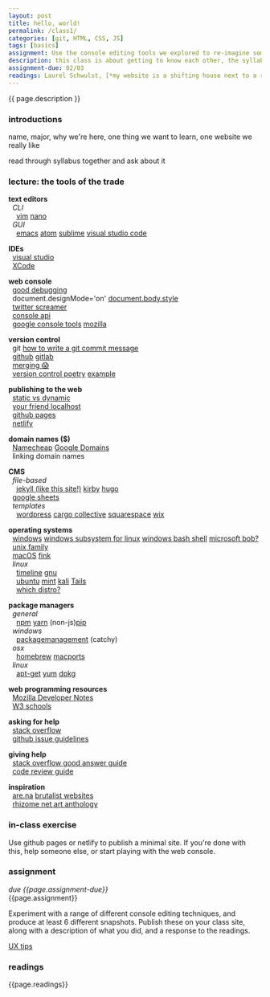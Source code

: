 ```yaml
---  
layout: post  
title: hello, world!  
permalink: /class1/  
categories: [git, HTML, CSS, JS]  
tags: [basics]  
assignment: Use the console editing tools we explored to re-imagine some websites that you use regularly. 
description: this class is about getting to know each other, the syllabus, and to give you some tools that will help you get set up for the rest of the semester. come with thoughts about what you're interested in, what you'd like to get out of your time in the class, and some websites you think are special.
assignment-due: 02/03
readings: Laurel Schwulst, [*my website is a shifting house next to a river of knowledge, what could yours be?*](https://thecreativeindependent.com/people/laurel-schwulst-my-website-is-a-shifting-house-next-to-a-river-of-knowledge-what-could-yours-be/)<br>JR Carpenter, [*A Handmade Web*](http://luckysoap.com/statements/handmadeweb.html)<br> JODI [*JODI.org*](http://wwwwwwwww.jodi.org)
---  
```


{{ page.description }}

### introductions  
name, major, why we're here, one thing we want to learn, one website we really like  

read through syllabus together and ask about it  

  
### lecture: the tools of the trade  
  
**text editors**  
  *CLI*  
    [vim](https://www.vim.org) [nano](https://www.nano-editor.org)  
  *GUI*  
    [emacs](https://www.gnu.org/software/emacs/) [atom](https://atom.io) [sublime](https://www.sublimetext.com) [visual studio code](https://code.visualstudio.com)  
  
**IDEs**  
  [visual studio](https://visualstudio.microsoft.com)  
  [XCode](https://developer.apple.com/xcode/)  

**web console**  
  [good debugging](https://medium.com/appsflyer/10-tips-for-javascript-debugging-like-a-pro-with-console-7140027eb5f6)  
  document.designMode='on' [document.body.style](https://www.w3schools.com/jsref/dom_obj_style.asp)  
  [twitter screamer](https://twitter.com/bcrypt/status/928036206092439555?s=20)  
  [console api](https://developer.mozilla.org/en-US/docs/Web/API/console)  
  [google console tools](https://developers.google.com/web/tools/chrome-devtools/console) [mozilla](https://developer.mozilla.org/en-US/docs/Tools/Browser_Console)  

**version control**  
  git [how to write a git commit message](https://chris.beams.io/posts/git-commit/)  
  [github](https://github.com) [gitlab](https://about.gitlab.com)  
  [merging 😱](https://guide.freecodecamp.org/git/git-merge/)  
  [version control poetry](https://github.com/tchoi8/poetry/) [example](https://github.com/rottytooth/poetry/commit/bce0e11e8538393ec47ca046d82d7e931e552ccb)  

**publishing to the web**  
  [static vs dynamic](https://wsvincent.com/static-vs-dynamic-websites-pros-and-cons/)  
  [your friend localhost](https://twitter.com/wongmjane/status/1209454781141377024?s=20)  
  [github pages](https://pages.github.com)  
  [netlify](https://www.netlify.com)  

**domain names ($)**  
  [Namecheap](https://www.namecheap.com) [Google Domains](https://domains.google.com/m/registrar/#)  
  linking domain names  

**CMS**  
  *file-based*  
    [jekyll (like this site!)](https://jekyllrb.com) [kirby](https://getkirby.com) [hugo](https://gohugo.io/)  
  [google sheets](https://blog.duijzer.com/posts/google-sheet-as-app-cms-part-1/)  
  *templates*  
    [wordpress](https://wordpress.com) [cargo collective](https://cargo.site) [squarespace](https://www.squarespace.com) [wix](https://www.wix.com)  

**operating systems**  
  [windows](https://en.wikipedia.org/wiki/Microsoft_Windows) [windows subsystem for linux](https://en.wikipedia.org/wiki/Windows_Subsystem_for_Linux) [windows bash shell](https://www.howtogeek.com/249966/how-to-install-and-use-the-linux-bash-shell-on-windows-10/) [microsoft bob?](https://www.youtube.com/watch?v=5teG6ou8mWU)  
  [unix family](https://en.wikipedia.org/wiki/MacOS#/media/File:Unix_timeline.en.svg)  
  [macOS](https://en.wikipedia.org/wiki/MacOS) [fink](http://www.finkproject.org/doc/users-guide/intro.php?phpLang=en#what)  
  *linux*  
    [timeline](https://upload.wikimedia.org/wikipedia/commons/1/1b/Linux_Distribution_Timeline.svg) [gnu](https://www.gnu.org)  
    [ubuntu](https://ubuntu.com/download) [mint](https://linuxmint.com) [kali](https://www.kali.org) [Tails](https://tails.boum.org)  
    [which distro?](https://www.techradar.com/best/best-linux-distros)  

**package managers**  
  *general*  
    [npm](https://www.npmjs.com) [yarn](https://yarnpkg.com/en/) (non-js)[pip](https://pypi.org/project/pip/)  
  *windows*  
    [packagemanagement](https://www.howtogeek.com/224111/HOW-TO-USE-PACKAGEMANAGEMENT-AKA-ONEGET-ON-WINDOWS-10/) (catchy)  
  *osx*  
    [homebrew](https://brew.sh) [macports](https://www.macports.org)  
  *linux*  
    [apt-get](https://www.computerhope.com/unix/apt-get.htm) [yum](https://access.redhat.com/articles/yum-cheat-sheet) [dpkg](https://www.cyberciti.biz/howto/question/linux/dpkg-cheat-sheet.php)  

**web programming resources**  
  [Mozilla Developer Notes](https://developer.mozilla.org/en-US/)  
  [W3 schools](https://www.w3schools.com)  

**asking for help**  
  [stack overflow](https://stackoverflow.com/help/how-to-ask)  
  [github issue guidelines](https://github.com/necolas/issue-guidelines/blob/master/CONTRIBUTING.md)  

**giving help**  
  [stack overflow good answer guide](https://stackoverflow.com/help/how-to-answer)  
  [code review guide](https://google.github.io/eng-practices/review/reviewer/standard.html)  

**inspiration**  
  [are.na](http://are.na) [brutalist websites](https://brutalistwebsites.com)  
  [rhizome net art anthology](https://anthology.rhizome.org)  

### in-class exercise  
Use github pages or netlify to publish a minimal site. If you're done with this, help someone else, or start playing with the web console.  
  
### assignment  
*due {{page.assignment-due}}*<br>
{{page.assignment}}

Experiment with a range of different console editing techniques, and produce at least 6 different snapshots. Publish these on your class site, along with a description of what you did, and a response to the readings.

[UX tips](https://www.are.na/agnes-cameron/adversarial-interaction)

### readings
{{page.readings}}
